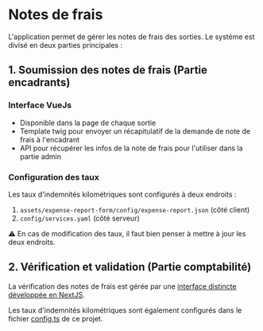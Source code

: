 # Notes de frais

L'application permet de gérer les notes de frais des sorties. Le système est divisé en deux parties principales :

## 1. Soumission des notes de frais (Partie encadrants)

### Interface VueJs
- Disponible dans la page de chaque sortie
- Template twig pour envoyer un récapitulatif de la demande de note de frais à l'encadrant
- API pour récupérer les infos de la note de frais pour l'utiliser dans la partie admin

### Configuration des taux
Les taux d'indemnités kilométriques sont configurés à deux endroits :
1. `assets/expense-report-form/config/expense-report.json` (côté client)
2. `config/services.yaml` (côté serveur)

⚠️ En cas de modification des taux, il faut bien penser à mettre à jour les deux endroits.

## 2. Vérification et validation (Partie comptabilité)

La vérification des notes de frais est gérée par une [interface distincte développée en NextJS](https://github.com/Club-Alpin-Lyon-Villeurbanne/compta-club).

Les taux d'indemnités kilométriques sont également configurés dans le fichier [config.ts](https://github.com/Club-Alpin-Lyon-Villeurbanne/compta-club/blob/main/app/config.ts) de ce projet. 